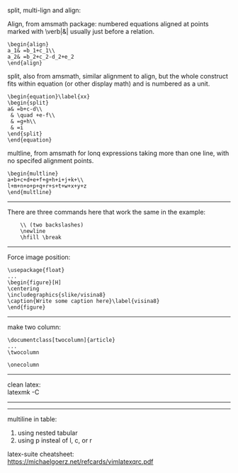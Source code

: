 split, multi-lign and align:

Align, from amsmath package:
numbered equations aligned at points marked
with \verb|&| usually just before a relation.

```
\begin{align}
a_1& =b_1+c_1\\
a_2& =b_2+c_2-d_2+e_2
\end{align}
```

split, also from amsmath,
similar alignment to align, but the whole construct fits within
equation (or other display math) and is numbered as a unit.
```
\begin{equation}\label{xx}
\begin{split}
a& =b+c-d\\
 & \quad +e-f\\
 & =g+h\\
 & =i
\end{split}
\end{equation}
```

multline, from amsmath
for lonq expressions taking more than one line,
with no specifed alignment points.
```
\begin{multline}
a+b+c+d+e+f+g+h+i+j+k+\\
l+m+n+o+p+q+r+s+t+w+x+y+z
\end{multline}
```
---
There are three commands here that work the same in the example:
```
    \\ (two backslashes)
    \newline
    \hfill \break 
```
--- 
Force image position:  
```
\usepackage{float}  
...
\begin{figure}[H]  
\centering
\includegraphics{slike/visina8}
\caption{Write some caption here}\label{visina8}
\end{figure}
```
--- 
make two column: 
```
\documentclass[twocolumn]{article}
...
\twocolumn

\onecolumn
```
---
clean latex:  
latexmk -C

---
--- 
multiline in table:  
1. using nested tabular
2. using p insteal of l, c, or r



latex-suite cheatsheet:  
https://michaelgoerz.net/refcards/vimlatexqrc.pdf


